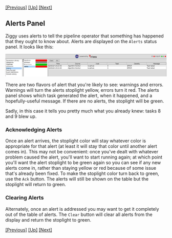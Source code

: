 <!-- -*-visual-line-*- -->

[[Previous]](monitoring.md)
[[Up]](ziggy-gui-troubleshooting.md)
[[Next]](display-logs.md)

## Alerts Panel

Ziggy uses alerts to tell the pipeline operator that something has happened that they ought to know about. Alerts are displayed on the `Alerts` status panel. It looks like this:

<img src="images/monitoring-alerts.png" style="width:32cm;"/>

There are two flavors of alert that you're likely to see: warnings and errors. Warnings will turn the alerts stoplight yellow, errors turn it red. The alerts panel shows which task generated the alert, when it happened, and a hopefully-useful message. If there are no alerts, the stoplight will be green.

Sadly, in this case it tells you pretty much what you already knew: tasks 8 and 9 blew up.

### Acknowledging Alerts

Once an alert arrives, the stoplight color will stay whatever color is appropriate for that alert (at least it will stay that color until another alert comes in). This may not be convenient: once you've dealt with whatever problem caused the alert, you'll want to start running again; at which point you'll want the alert stoplight to be green again so you can see if any new alerts come in, rather than staying yellow or red because of some issue that's already been fixed. To make the stoplight color turn back to green, use the `Ack` button. The alerts will still be shown on the table but the stoplight will return to green.

### Clearing Alerts

Alternately, once an alert is addressed you may want to get it completely out of the table of alerts. The `Clear` button will clear all alerts from the display and return the stoplight to green.

[[Previous]](monitoring.md)
[[Up]](ziggy-gui-troubleshooting.md)
[[Next]](display-logs.md)
